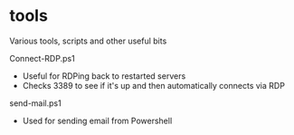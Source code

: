 # tools
Various tools, scripts and other useful bits

Connect-RDP.ps1
  - Useful for RDPing back to restarted servers
  - Checks 3389 to see if it's up and then automatically connects via RDP
  
send-mail.ps1
  - Used for sending email from Powershell
